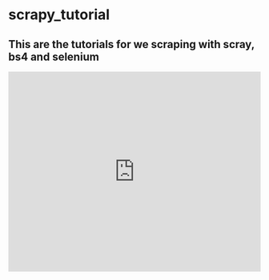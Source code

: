 # scrapy_tutorial

## This are the tutorials for we scraping with scray, bs4 and selenium

<iframe height="400px" width="100%" src="https://repl.it/@Geomario/scrapytutorial?lite=true" scrolling="no" frameborder="no" allowtransparency="true" allowfullscreen="true" sandbox="allow-forms allow-pointer-lock allow-popups allow-same-origin allow-scripts allow-modals"></iframe>
